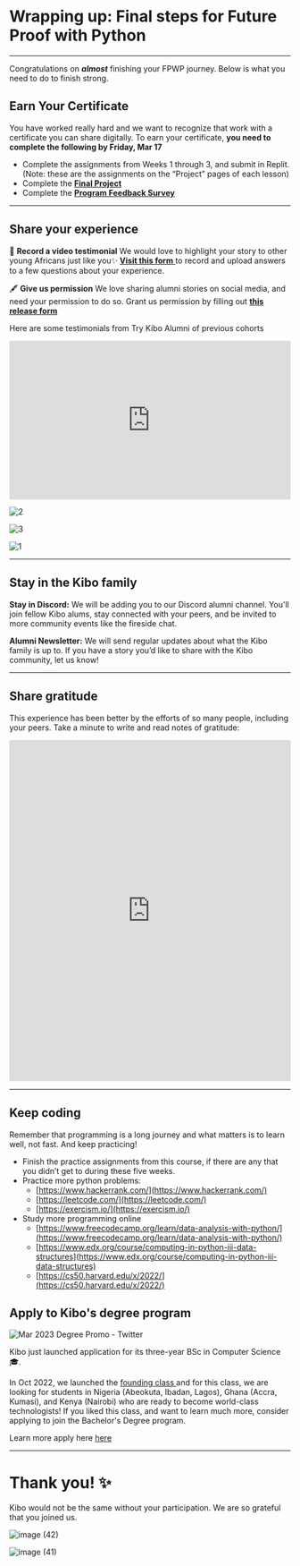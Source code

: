# Wrapping up: Final steps for Future Proof with Python

---

Congratulations on **_almost_** finishing your FPWP journey. Below is what you need to do to finish strong.

## Earn Your Certificate

You have worked really hard and we want to recognize that work with a certificate you can share digitally. To earn your certificate, **you need to complete the following by Friday, Mar 17**

<!-- TODO update date -->

- Complete the assignments from Weeks 1 through 3, and submit in Replit. (Note: these are the assignments on the “Project” pages of each lesson)
- Complete the **[Final Project](./final-project-instructions.md)**
- Complete the <a href="https://forms.gle/PboqmgCxRCjBvc5L9" target="_blank">**Program Feedback Survey**</a>

---

## Share your experience

<aside>

🎥 **Record a video testimonial**
We would love to highlight your story to other young Africans just like you✨ <a href="https://forms.gle/M4TSBpL6F2kM3Xrh7" target = "_blank">**Visit this form** </a> to record and upload answers to a few questions about your experience.

</aside>

<aside>

🖋️ **Give us permission**
We love sharing alumni stories on social media, and need your permission to do so. Grant us permission by filling out **[this release form](https://kibo-school.typeform.com/release-form)**

</aside>

Here are some testimonials from Try Kibo Alumni of previous cohorts

<div style="position: relative; padding-bottom: 56.25%; height: 0;"><iframe src="https://www.youtube.com/embed/bUwyrTy2VLY" title="YouTube video player" frameborder="0" allow="accelerometer; autoplay; clipboard-write; encrypted-media; gyroscope; picture-in-picture" allowfullscreen style="position: absolute; top: 0; left: 0; width: 100%; height: 100%;"></iframe></div>

![2](https://user-images.githubusercontent.com/88333571/224412603-a3493d01-3008-44c4-97e9-1d34983dbe21.png)

![3](https://user-images.githubusercontent.com/88333571/224412675-4631ca6a-f8fe-410b-9b79-621cd3df39ed.png)

![1](https://user-images.githubusercontent.com/88333571/224412722-a4fb6260-ed9d-48db-b245-830300715f4c.png)


---

## Stay in the Kibo family

**Stay in Discord:** We will be adding you to our Discord alumni channel. You'll join fellow Kibo alums, stay connected with your peers, and be invited to more community events like the fireside chat.

**Alumni Newsletter:** We will send regular updates about what the Kibo family is up to. If you have a story you’d like to share with the Kibo community, let us know!

---

## Share gratitude

This experience has been better by the efforts of so many people, including your peers. Take a minute to write and read notes of gratitude:

<div style="border:1px solid rgba(0,0,0,0.1);border-radius:2px;box-sizing:border-box;overflow:hidden;position:relative;width:100%;background:#F4F4F4"><iframe src="https://padlet.com/curriculumpad/try-kibo-feb-2023-gratitude-board-oxd9ef5vzjaommyo" frameborder="0" allow="camera;microphone;geolocation" style="width:100%;height:608px;display:block;padding:0;margin:0"></iframe></div>

---

## Keep coding

Remember that programming is a long journey and what matters is to learn well, not fast. And keep practicing!

- Finish the practice assignments from this course, if there are any that you didn’t get to during these five weeks.
- Practice more python problems:
  - [https://www.hackerrank.com/](https://www.hackerrank.com/)
  - [https://leetcode.com/](https://leetcode.com/)
  - [https://exercism.io/](https://exercism.io/)
- Study more programming online
  - [https://www.freecodecamp.org/learn/data-analysis-with-python/](https://www.freecodecamp.org/learn/data-analysis-with-python/)
  - [https://www.edx.org/course/computing-in-python-iii-data-structures](https://www.edx.org/course/computing-in-python-iii-data-structures)
  - [https://cs50.harvard.edu/x/2022/](https://cs50.harvard.edu/x/2022/)

## Apply to Kibo's degree program

![Mar 2023 Degree Promo - Twitter](https://user-images.githubusercontent.com/88333571/224414215-d6a4fd68-3111-4409-a4f1-866051fe5ac2.png)

Kibo just launched application for its three-year BSc in Computer Science🎓. 

In Oct 2022, we launched the <a href="https://www.linkedin.com/feed/update/urn:li:activity:6982627519971643392" target = "_blank">founding class </a> and for this class, we are looking for students in Nigeria (Abeokuta, Ibadan, Lagos), Ghana (Accra, Kumasi), and Kenya (Nairobi) who are ready to become world-class technologists! If you liked this class, and want to learn much more, consider applying to join the Bachelor's Degree program.

Learn more apply here <a href="https://kibo.school/degree/" target="_blank">here </a>

---

# **Thank you! ✨**

Kibo would not be the same without your participation. We are so grateful that you joined us.

![image (42)](https://user-images.githubusercontent.com/88333571/224414567-c84e3b7f-8952-48ae-9ee6-0c4558c7e955.png)

![image (41)](https://user-images.githubusercontent.com/88333571/224414578-c37c55f3-3239-4b53-a668-160547b4ae44.png)


